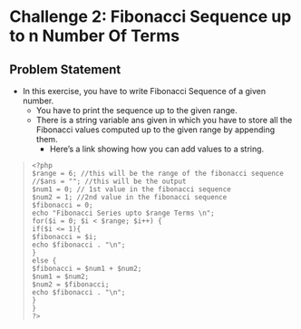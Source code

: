 # Challenge 2: Fibonacci Sequence up to n Number Of Terms
## Problem Statement
- In this exercise, you have to write Fibonacci Sequence of a given number.
    - You have to print the sequence up to the given range.
    - There is a string variable ans given in which you have to store all the Fibonacci values computed up to the given range by appending them.
        - Here’s a link showing how you can add values to a string.

>`<?php`<br/>
>&#09;`$range = 6; //this will be the range of the fibonacci sequence`<br/>
>&#09;`//$ans = ""; //this will be the output`<br/>
>&#09;`$num1 = 0; // 1st value in the fibonacci sequence`<br/>
>&#09;`$num2 = 1; //2nd value in the fibonacci sequence`<br/>
>&#09;`$fibonacci = 0;`<br/>
>&#09;`echo "Fibonacci Series upto $range Terms \n";`<br/>
>&#09;`for($i = 0; $i < $range; $i++) {`<br/>
>&#09;&#09;`if($i <= 1){`<br/>
>&#09;&#09;`$fibonacci = $i;`<br/>
>&#09;&#09;`echo $fibonacci . "\n";`<br/>
>&#09;&#09;`}`<br/>
>&#09;&#09;`else {`<br/>
>&#09;&#09;`$fibonacci = $num1 + $num2;`<br/>
>&#09;&#09;`$num1 = $num2;`<br/>
>&#09;&#09;`$num2 = $fibonacci;`<br/>
>&#09;&#09;`echo $fibonacci . "\n";`<br/>
>&#09;&#09;`}`<br/>
>&#09;`}`<br/>
>`?>`<br/>